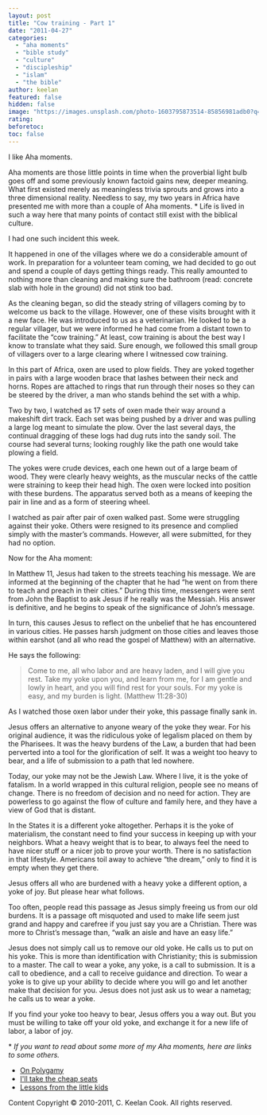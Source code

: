 ```yaml
---
layout: post
title: "Cow training - Part 1"
date: "2011-04-27"
categories: 
  - "aha moments"
  - "bible study"
  - "culture"
  - "discipleship"
  - "islam"
  - "the bible"
author: keelan
featured: false
hidden: false
image: "https://images.unsplash.com/photo-1603795873514-85856981adb0?q=80&w=2032&auto=format&fit=crop&ixlib=rb-4.0.3&ixid=M3wxMjA3fDB8MHxwaG90by1wYWdlfHx8fGVufDB8fHx8fA%3D%3D"
rating:
beforetoc:
toc: false
---
```


I like Aha moments.

Aha moments are those little points in time when the proverbial light bulb goes off and some previously known factoid gains new, deeper meaning. What first existed merely as meaningless trivia sprouts and grows into a three dimensional reality. Needless to say, my two years in Africa have presented me with more than a couple of Aha moments. \* Life is lived in such a way here that many points of contact still exist with the biblical culture.

I had one such incident this week.

It happened in one of the villages where we do a considerable amount of work. In preparation for a volunteer team coming, we had decided to go out and spend a couple of days getting things ready. This really amounted to nothing more than cleaning and making sure the bathroom (read: concrete slab with hole in the ground) did not stink too bad.

As the cleaning began, so did the steady string of villagers coming by to welcome us back to the village. However, one of these visits brought with it a new face. He was introduced to us as a veterinarian. He looked to be a regular villager, but we were informed he had come from a distant town to facilitate the “cow training.” At least, cow training is about the best way I know to translate what they said. Sure enough, we followed this small group of villagers over to a large clearing where I witnessed cow training.

In this part of Africa, oxen are used to plow fields. They are yoked together in pairs with a large wooden brace that lashes between their neck and horns. Ropes are attached to rings that run through their noses so they can be steered by the driver, a man who stands behind the set with a whip.

Two by two, I watched as 17 sets of oxen made their way around a makeshift dirt track. Each set was being pushed by a driver and was pulling a large log meant to simulate the plow. Over the last several days, the continual dragging of these logs had dug ruts into the sandy soil. The course had several turns; looking roughly like the path one would take plowing a field.

The yokes were crude devices, each one hewn out of a large beam of wood. They were clearly heavy weights, as the muscular necks of the cattle were straining to keep their head high. The oxen were locked into position with these burdens. The apparatus served both as a means of keeping the pair in line and as a form of steering wheel.

I watched as pair after pair of oxen walked past. Some were struggling against their yoke. Others were resigned to its presence and complied simply with the master’s commands. However, all were submitted, for they had no option.

Now for the Aha moment:

In Matthew 11, Jesus had taken to the streets teaching his message. We are informed at the beginning of the chapter that he had “he went on from there to teach and preach in their cities.” During this time, messengers were sent from John the Baptist to ask Jesus if he really was the Messiah. His answer is definitive, and he begins to speak of the significance of John’s message.

In turn, this causes Jesus to reflect on the unbelief that he has encountered in various cities. He passes harsh judgment on those cities and leaves those within earshot (and all who read the gospel of Matthew) with an alternative.

He says the following:

> Come to me, all who labor and are heavy laden, and I will give you rest. Take my yoke upon you, and learn from me, for I am gentle and lowly in heart, and you will find rest for your souls. For my yoke is easy, and my burden is light. (Matthew 11:28-30)

As I watched those oxen labor under their yoke, this passage finally sank in.

Jesus offers an alternative to anyone weary of the yoke they wear. For his original audience, it was the ridiculous yoke of legalism placed on them by the Pharisees. It was the heavy burdens of the Law, a burden that had been perverted into a tool for the glorification of self. It was a weight too heavy to bear, and a life of submission to a path that led nowhere.

Today, our yoke may not be the Jewish Law. Where I live, it is the yoke of fatalism. In a world wrapped in this cultural religion, people see no means of change. There is no freedom of decision and no need for action. They are powerless to go against the flow of culture and family here, and they have a view of God that is distant.

In the States it is a different yoke altogether. Perhaps it is the yoke of materialism, the constant need to find your success in keeping up with your neighbors. What a heavy weight that is to bear, to always feel the need to have nicer stuff or a nicer job to prove your worth. There is no satisfaction in that lifestyle. Americans toil away to achieve “the dream,” only to find it is empty when they get there.

Jesus offers all who are burdened with a heavy yoke a different option, a yoke of joy. But please hear what follows.

Too often, people read this passage as Jesus simply freeing us from our old burdens. It is a passage oft misquoted and used to make life seem just grand and happy and carefree if you just say you are a Christian. There was more to Christ’s message than, “walk an aisle and have an easy life.”

Jesus does not simply call us to remove our old yoke. He calls us to put on his yoke. This is more than identification with Christianity; this is submission to a master. The call to wear a yoke, any yoke, is a call to submission. It is a call to obedience, and a call to receive guidance and direction. To wear a yoke is to give up your ability to decide where you will go and let another make that decision for you. Jesus does not just ask us to wear a nametag; he calls us to wear a yoke.

If you find your yoke too heavy to bear, Jesus offers you a way out. But you must be willing to take off your old yoke, and exchange it for a new life of labor, a labor of joy.

\* _If you want to read about some more of my Aha moments, here are links to some others._

- [On Polygamy](http://blog.keelancook.com/2010/04/on-polygamy/ "On Polygamy")
- [I'll take the cheap seats](http://blog.keelancook.com/2010/05/ill-take-the-cheap-seats/ "I’ll take the cheap seats")
- [Lessons from the little kids](http://blog.keelancook.com/2010/07/lessons-from-the-little-kids/ "Lessons from the little kids")

Content Copyright © 2010-2011, C. Keelan Cook. All rights reserved.
